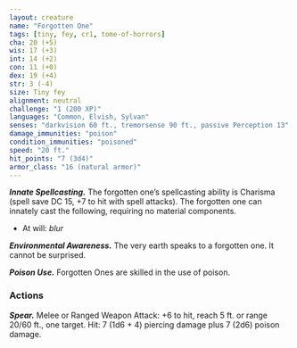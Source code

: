 ```yaml
---
layout: creature
name: "Forgotten One"
tags: [tiny, fey, cr1, tome-of-horrors]
cha: 20 (+5)
wis: 17 (+3)
int: 14 (+2)
con: 11 (+0)
dex: 19 (+4)
str: 3 (-4)
size: Tiny fey
alignment: neutral
challenge: "1 (200 XP)"
languages: "Common, Elvish, Sylvan"
senses: "darkvision 60 ft., tremorsense 90 ft., passive Perception 13"
damage_immunities: "poison"
condition_immunities: "poisoned"
speed: "20 ft."
hit_points: "7 (3d4)"
armor_class: "16 (natural armor)"
---
```


***Innate Spellcasting.*** The forgotten one’s spellcasting ability is
Charisma (spell save DC 15, +7 to hit with spell attacks). The forgotten
one can innately cast the following, requiring no material components.

* At will: <i>blur</i>

***Environmental Awareness.*** The very earth speaks to a forgotten one. It
cannot be surprised.

***Poison Use.*** Forgotten Ones are skilled in the use of poison.

### Actions

***Spear.*** Melee or Ranged Weapon Attack: +6 to hit, reach 5 ft. or range
20/60 ft., one target. Hit: 7 (1d6 + 4) piercing damage plus 7 (2d6) poison damage.
